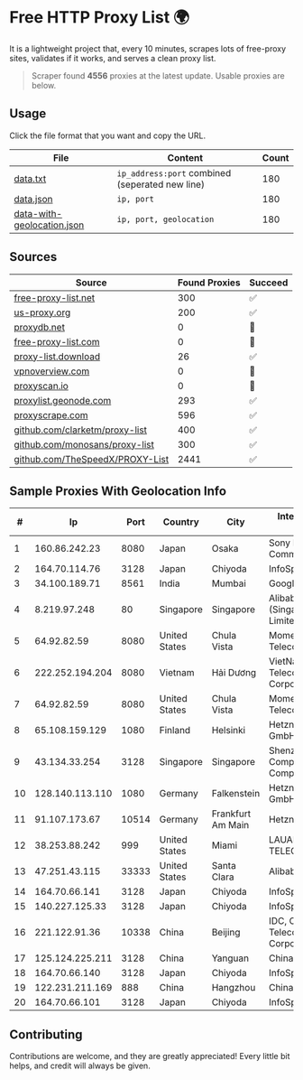 
# Free HTTP Proxy List 🌍

It is a lightweight project that, every 10 minutes, scrapes lots of free-proxy sites, validates if it works, and serves a clean proxy list.


> Scraper found **4556** proxies at the latest update. Usable proxies are below.

## Usage

Click the file format that you want and copy the URL.


|File|Content|Count|
|----|-------|-----|
|[data.txt](https://raw.githubusercontent.com/themiralay/Proxy-List-World/master/data.txt)|`ip_address:port` combined (seperated new line)|180|
|[data.json](https://raw.githubusercontent.com/themiralay/Proxy-List-World/master/data.json)|`ip, port`|180|
|[data-with-geolocation.json](https://raw.githubusercontent.com/themiralay/Proxy-List-World/master/data-with-geolocation.json)|`ip, port, geolocation`|180|

## Sources

|Source|Found Proxies|Succeed|
|------|-------------|-------|
|[free-proxy-list.net](https://free-proxy-list.net)|300|✅|
|[us-proxy.org](https://www.us-proxy.org)|200|✅|
|[proxydb.net](http://proxydb.net)|0|🚫|
|[free-proxy-list.com](https://free-proxy-list.com/?page=&port=&type%5B%5D=http&type%5B%5D=https&up_time=0&search=Search)|0|🚫|
|[proxy-list.download](https://www.proxy-list.download/HTTP)|26|✅|
|[vpnoverview.com](https://vpnoverview.com/privacy/anonymous-browsing/free-proxy-servers)|0|🚫|
|[proxyscan.io](https://www.proxyscan.io)|0|🚫|
|[proxylist.geonode.com](https://proxylist.geonode.com/api/proxy-list?limit=300&page=1&sort_by=lastChecked&sort_type=desc&protocols=http,https)|293|✅|
|[proxyscrape.com](https://api.proxyscrape.com/v2/?request=displayproxies&protocol=http&timeout=10000&country=all&ssl=all&anonymity=all)|596|✅|
|[github.com/clarketm/proxy-list](https://raw.githubusercontent.com/clarketm/proxy-list/master/proxy-list-raw.txt)|400|✅|
|[github.com/monosans/proxy-list](https://raw.githubusercontent.com/monosans/proxy-list/main/proxies/http.txt)|300|✅|
|[github.com/TheSpeedX/PROXY-List](https://raw.githubusercontent.com/TheSpeedX/PROXY-List/master/http.txt)|2441|✅|


## Sample Proxies With Geolocation Info

|#|Ip|Port|Country|City|Internet Service Provider|
|-|--|----|-------|----|-------------------------|
|1|160.86.242.23|8080|Japan|Osaka|Sony Network Communications Inc|
|2|164.70.114.76|3128|Japan|Chiyoda|InfoSphere|
|3|34.100.189.71|8561|India|Mumbai|Google LLC|
|4|8.219.97.248|80|Singapore|Singapore|Alibaba Cloud (Singapore) Private Limited|
|5|64.92.82.59|8080|United States|Chula Vista|Momentum Telecom, Inc.|
|6|222.252.194.204|8080|Vietnam|Hải Dương|VietNam Post and Telecom Corporation|
|7|64.92.82.59|8080|United States|Chula Vista|Momentum Telecom, Inc.|
|8|65.108.159.129|1080|Finland|Helsinki|Hetzner Online GmbH|
|9|43.134.33.254|3128|Singapore|Singapore|Shenzhen Tencent Computer Systems Company Limited|
|10|128.140.113.110|1080|Germany|Falkenstein|Hetzner Online GmbH|
|11|91.107.173.67|10514|Germany|Frankfurt Am Main|Hetzner Online AG|
|12|38.253.88.242|999|United States|Miami|LAUAM MEGARED TELECOM, S.R.L.|
|13|47.251.43.115|33333|United States|Santa Clara|Alibaba Cloud LLC|
|14|164.70.66.141|3128|Japan|Chiyoda|InfoSphere|
|15|140.227.125.33|3128|Japan|Chiyoda|InfoSphere|
|16|221.122.91.36|10338|China|Beijing|IDC, China Telecommunications Corporation|
|17|125.124.225.211|3128|China|Yanguan|Chinanet|
|18|164.70.66.140|3128|Japan|Chiyoda|InfoSphere|
|19|122.231.211.169|888|China|Hangzhou|Chinanet|
|20|164.70.66.101|3128|Japan|Chiyoda|InfoSphere|



## Contributing

Contributions are welcome, and they are greatly appreciated! Every
little bit helps, and credit will always be given.

